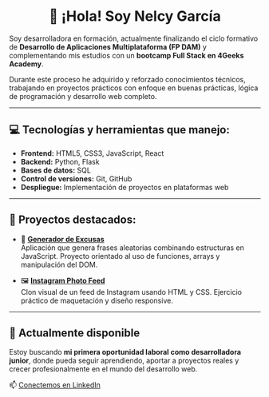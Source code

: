 <h1 align="center">👋 ¡Hola! Soy Nelcy García</h1>

Soy desarrolladora en formación, actualmente finalizando el ciclo formativo de **Desarrollo de Aplicaciones Multiplataforma (FP DAM)** y complementando mis estudios con un **bootcamp Full Stack en 4Geeks Academy**.

Durante este proceso he adquirido y reforzado conocimientos técnicos, trabajando en proyectos prácticos con enfoque en buenas prácticas, lógica de programación y desarrollo web completo.

---

## 💻 Tecnologías y herramientas que manejo:

- **Frontend:** HTML5, CSS3, JavaScript, React  
- **Backend:** Python, Flask  
- **Bases de datos:** SQL  
- **Control de versiones:** Git, GitHub  
- **Despliegue:** Implementación de proyectos en plataformas web

---

## 🧩 Proyectos destacados:

- 🔧 [**Generador de Excusas**](https://github.com/Nelgarpa/GeneradorExcusas)  
  Aplicación que genera frases aleatorias combinando estructuras en JavaScript. Proyecto orientado al uso de funciones, arrays y manipulación del DOM.

- 🖼️ [**Instagram Photo Feed**](https://github.com/Nelgarpa/InstagramPhotoFeed)  
  Clon visual de un feed de Instagram usando HTML y CSS. Ejercicio práctico de maquetación y diseño responsive.

---

## 🚀 Actualmente disponible

Estoy buscando **mi primera oportunidad laboral como desarrolladora junior**, donde pueda seguir aprendiendo, aportar a proyectos reales y crecer profesionalmente en el mundo del desarrollo web.

📫 [Conectemos en LinkedIn](https://www.linkedin.com/in/nelcy-garc%C3%ADa-56b97111b/)
